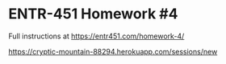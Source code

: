 # ENTR-451 Homework #4

Full instructions at https://entr451.com/homework-4/

https://cryptic-mountain-88294.herokuapp.com/sessions/new